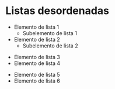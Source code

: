 # Listas desordenadas 

- Elemento de lista 1
    - Subelemento de lista 1
- Elemento de lista 2
    - Subelemento de lista 2
* Elemento de lista 3
* Elemento de lista 4
+ Elemento de lista 5
+ Elemento de lista 6
